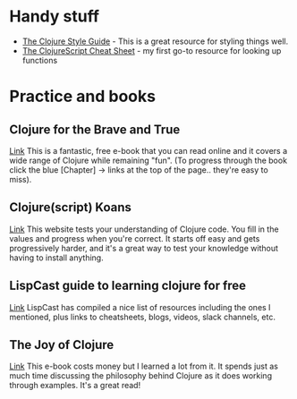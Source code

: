 # Handy stuff
- [The Clojure Style Guide](https://github.com/bbatsov/clojure-style-guide) - This is a great resource for styling things well.
- [The ClojureScript Cheat Sheet](http://cljs.info/cheatsheet/) - my first go-to resource for looking up functions

# Practice and books
## Clojure for the Brave and True

[Link](http://www.braveclojure.com/foreword/)
This is a fantastic, free e-book that you can read online and it covers a wide range of Clojure while remaining "fun". (To progress through the book click the blue [Chapter] -> links at the top of the page.. they're easy to miss).

## Clojure(script) Koans

[Link](http://clojurescriptkoans.com/)
This website tests your understanding of Clojure code. You fill in the values and progress when you're correct. It starts off easy and gets progressively harder, and it's a great way to test your knowledge without having to install anything.

## LispCast guide to learning clojure for free

[Link](http://www.lispcast.com/ultimate-guide-to-learning-clojure-for-free)
LispCast has compiled a nice list of resources including the ones I mentioned, plus links to cheatsheets, blogs, videos, slack channels, etc.

## The Joy of Clojure

[Link](http://www.joyofclojure.com/)
This e-book costs money but I learned a lot from it. It spends just as much time discussing the philosophy behind Clojure as it does working through examples. It's a great read!
